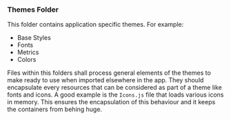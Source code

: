 ### Themes Folder
This folder contains application specific themes. For example:

* Base Styles
* Fonts
* Metrics
* Colors

Files within this folders shall process general elements of the themes to make
ready to use when imported elsewhere in the app. They should encapsulate every
resources that can be considered as part of a theme like fonts and icons. A good
example is the `Icons.js` file that loads various icons in memory. This ensures
the encapsulation of this behaviour and it keeps the containers from behing huge.
